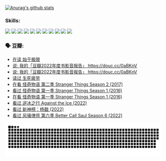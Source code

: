 
[![Anurag's github stats](https://github-readme-stats.vercel.app/api?username=w940853815)](https://github.com/anuraghazra/github-readme-stats)

### Skills:

<code><img height="32" src="https://cdn.jsdelivr.net/npm/simple-icons@v5/icons/python.svg"></code>
<code><img height="32" src="https://cdn.jsdelivr.net/npm/simple-icons@v5/icons/javascript.svg"></code>
<code><img height="32" src="https://cdn.jsdelivr.net/npm/simple-icons@v5/icons/django.svg"></code>
<code><img height="32" src="https://cdn.jsdelivr.net/npm/simple-icons@v5/icons/flask.svg"></code>
<code><img height="32" src="https://cdn.jsdelivr.net/npm/simple-icons@v5/icons/vuetify.svg"></code>
<code><img height="32" src="https://cdn.jsdelivr.net/npm/simple-icons@v5/icons/git.svg"></code>
<code><img height="32" src="https://cdn.jsdelivr.net/npm/simple-icons@v5/icons/docker.svg"></code>
<code><img height="32" src="https://cdn.jsdelivr.net/npm/simple-icons@v5/icons/postgresql.svg"></code>
<code><img height="32" src="https://cdn.jsdelivr.net/npm/simple-icons@v5/icons/elasticsearch.svg"></code>
<code><img height="32" src="https://cdn.jsdelivr.net/npm/simple-icons@v5/icons/macos.svg"></code>
<code><img height="32" src="https://cdn.jsdelivr.net/npm/simple-icons@v5/icons/linux.svg"></code>

### 🗣 豆瓣:

<!-- DOUBAN-ACTIVITIES:START -->
- [在读 始于极限](https://www.douban.com/people/136069238/status/4115193410/?_i=74036938)
- [说: 我的「豆瓣2022年度书影音报告」 https://douc.cc/0aBKnV ](https://www.douban.com/people/136069238/status/4115190771/?_i=74036938)
- [说: 我的「豆瓣2022年度书影音报告」 https://douc.cc/0aBKnV ](https://www.douban.com/people/136069238/status/4115190072/?_i=74036938)
- [读过 生死疲劳](https://www.douban.com/people/136069238/status/4115186746/?_i=74036938)
- [在看 怪奇物语 第二季 Stranger Things Season 2‎ (2017)](https://www.douban.com/people/136069238/status/4113832119/?_i=74036938)
- [看过 怪奇物语 第一季 Stranger Things Season 1‎ (2016)](https://www.douban.com/people/136069238/status/4113831182/?_i=74036938)
- [在看 怪奇物语 第一季 Stranger Things Season 1‎ (2016)](https://www.douban.com/people/136069238/status/4106211193/?_i=74036938)
- [看过 逆冰之行 Against the Ice‎ (2022)](https://www.douban.com/people/136069238/status/4104706568/?_i=74036938)
- [看过 新神榜：杨戬‎ (2022)](https://www.douban.com/people/136069238/status/4104037754/?_i=74036938)
- [看过 风骚律师 第六季 Better Call Saul Season 6‎ (2022)](https://www.douban.com/people/136069238/status/4101692107/?_i=74036938)
<!-- DOUBAN-ACTIVITIES:END -->


![Snake animation](https://raw.githubusercontent.com/w940853815/w940853815/output/github-contribution-grid-snake.svg)

<!--
**w940853815/w940853815** is a ✨ _special_ ✨ repository because its `README.md` (this file) appears on your GitHub profile.

Here are some ideas to get you started:

- 🔭 I’m currently working on ...
- 🌱 I’m currently learning ...
- 👯 I’m looking to collaborate on ...
- 🤔 I’m looking for help with ...
- 💬 Ask me about ...
- 📫 How to reach me: ...
- 😄 Pronouns: ...
- ⚡ Fun fact: ...
-->
